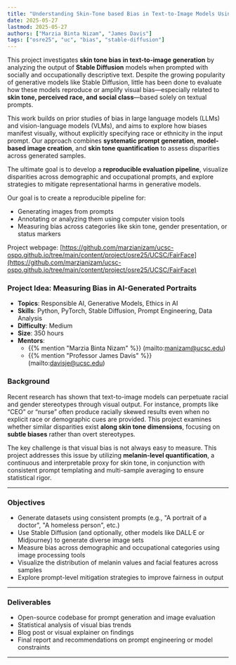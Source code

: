 ```yaml
---
title: "Understanding Skin-Tone based Bias in Text-to-Image Models Using Stable Diffusion"
date: 2025-05-27
lastmod: 2025-05-27
authors: ["Marzia Binta Nizam", "James Davis"]
tags: ["osre25", "uc", "bias", "stable-diffusion"]
---
```


This project investigates **skin tone bias in text-to-image generation** by analyzing the output of **Stable Diffusion** models when prompted with socially and occupationally descriptive text. Despite the growing popularity of generative models like Stable Diffusion, little has been done to evaluate how these models reproduce or amplify visual bias—especially related to **skin tone, perceived race, and social class**—based solely on textual prompts.

This work builds on prior studies of bias in large language models (LLMs) and vision-language models (VLMs), and aims to explore how biases manifest visually, without explicitly specifying race or ethnicity in the input prompt. Our approach combines **systematic prompt generation**, **model-based image creation**, and **skin tone quantification** to assess disparities across generated samples.

The ultimate goal is to develop a **reproducible evaluation pipeline**, visualize disparities across demographic and occupational prompts, and explore strategies to mitigate representational harms in generative models.


Our goal is to create a reproducible pipeline for:
- Generating images from prompts
- Annotating or analyzing them using computer vision tools
- Measuring bias across categories like skin tone, gender presentation, or status markers

Project webpage: [https://github.com/marzianizam/ucsc-ospo.github.io/tree/main/content/project/osre25/UCSC/FairFace](https://github.com/marzianizam/ucsc-ospo.github.io/tree/main/content/project/osre25/UCSC/FairFace)

### Project Idea: Measuring Bias in AI-Generated Portraits

- **Topics**: Responsible AI, Generative Models, Ethics in AI
- **Skills**: Python, PyTorch, Stable Diffusion, Prompt Engineering, Data Analysis
- **Difficulty**: Medium
- **Size**: 350 hours
- **Mentors**: 
  - {{% mention "Marzia Binta Nizam" %}} (mailto:manizam@ucsc.edu)
  - {{% mention "Professor James Davis" %}} (mailto:davisje@ucsc.edu)

### Background

Recent research has shown that text-to-image models can perpetuate racial and gender stereotypes through visual output. For instance, prompts like “CEO” or “nurse” often produce racially skewed results even when no explicit race or demographic cues are provided. This project examines whether similar disparities exist **along skin tone dimensions**, focusing on **subtle biases** rather than overt stereotypes.

The key challenge is that visual bias is not always easy to measure. This project addresses this issue by utilizing **melanin-level quantification**, a continuous and interpretable proxy for skin tone, in conjunction with consistent prompt templating and multi-sample averaging to ensure statistical rigor.

---

### Objectives

- Generate datasets using consistent prompts (e.g., "A portrait of a doctor", "A homeless person", etc.)
- Use Stable Diffusion (and optionally, other models like DALL·E or Midjourney) to generate diverse image sets
- Measure bias across demographic and occupational categories using image processing tools
- Visualize the distribution of melanin values and facial features across samples
- Explore prompt-level mitigation strategies to improve fairness in output

---

### Deliverables

- Open-source codebase for prompt generation and image evaluation
- Statistical analysis of visual bias trends
- Blog post or visual explainer on findings
- Final report and recommendations on prompt engineering or model constraints

---






